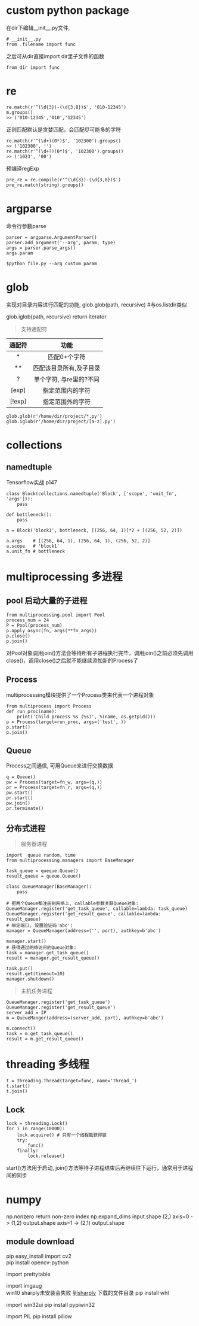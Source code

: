 # custom python package
在dir下编辑__init__.py文件, 
```
# __init__.py
from .filename import func
```
之后可从dir直接import dir里子文件的函数
```
from dir import func
```

# re
```
re.match(r'^(\d{3})-(\d{3,8})$', '010-12345')
m.groups() 
>> ('010-12345','010','12345')
```
正则匹配默认是贪婪匹配，会匹配尽可能多的字符
```
re.match(r'^(\d+)(0*)$', '102300').groups()
>> ('102300', '')
re.match(r'^(\d+?)(0*)$', '102300').groups()
>> ('1023', '00')
```
预编译regExp
```
pre_re = re.compile(r'^(\d{3})-(\d{3,8})$')
pre_re.match(string).groups()
```
# argparse
命令行参数parse
```
parser = argparse.ArgumentParser()
parser.add_argument('--arg', param, type)
args = parser.parse_args()
args.param
```
```
$python file.py --arg custom param
```

# glob
实现对目录内容进行匹配的功能,
glob.glob(path, recursive)  #与os.listdir类似

glob.iglob(path, recursive)
return iterator
>支持通配符

|通配符| 功能
|:-:|:-:
|*|匹配0+个字符
|**|匹配该目录所有,及子目录
|?|单个字符, 与re里的?不同
|[exp]|指定范围内的字符
|[!exp]|指定范围外的字符

```
glob.glob(r'/home/dir/project/*.py')
glob.iglob(r'/home/dir/project/[a-z].py')
```
# collections
## namedtuple

Tensorflow实战 p147
```
class Block(collections.namedtuple('Block', ['scope', 'unit_fn', 'args'])):
    pass

def bottleneck():
    pass

a = Block('block1', bottleneck, [(256, 64, 1)]*2 + [(256, 52, 2)])

a.args    # [(256, 64, 1), (256, 64, 1), (256, 52, 2)]
a.scope   # 'block1'
a.unit_fn # bottleneck
```

# multiprocessing 多进程
## pool 启动大量的子进程
```
from multiprocessing.pool import Pool
process_num = 24
P = Pool(process_num)
p.apply_async(fn, args(**fn_args))
p.close()
p.join()
```
对Pool对象调用join()方法会等待所有子进程执行完毕，调用join()之前必须先调用close()，调用close()之后就不能继续添加新的Process了
## Process
multiprocessing模块提供了一个Process类来代表一个进程对象
```
from multiprocess import Process
def run_proc(name):
	print('Child process %s (%s)', %(name, os.getpid()))
p = Process(target=run_proc, args=('test', ))
p.start()
p.join()
```
## Queue
Process之间通信, 可用Queue来进行交换数据
```
q = Queue()
pw = Process(target=fn_w, args=(q,))
pr = Process(target=fn_r, args=(q,))
pw.start()
pr.start()
pw.join()
pr.terminate()
```
## 分布式进程
> 服务器进程
```
import  queue random, time
from multiprocessing.managers import BaseManager

task_queue = queque.Queue()
result_queue = queue.Queue()

class QueueManager(BaseManager):
	pass

# 把两个Queue都注册到网络上, callable参数关联Queue对象:	
QueueManager.register('get_task_queue', callable=lambda: task_queue)
QueueManager.register('get_result_queue', callable=lambda: result_queue)
# 绑定端口, 设置验证码'abc':
manager = QueueManager(address=('', port), authkey=b'abc')

manager.start()
# 获得通过网络访问的Queue对象:
task = manager.get_task_queue()
result = manager.get_result_queue()

task.put()
result.get(timeout=10)
manager.shutdown()
```
> 主机任务进程
```
QueueManager.register('get_task_queue')
QueueManager.register('get_result_queue')
server_add = IP
m = QueueManger(address=(server_add, port), authkey=b'abc')

m.connect()
task = m.get_task_queue()
result = m.get_result_queue()

```
# threading 多线程
```
t = threading.Thread(target=func, name='Thread_')
t.start()
t.join()
```
## Lock
```
lock = threading.Lock()
for i in range(10000):
	lock.acquire() # 只有一个线程能获得锁
	try:
		func()
	finally:
		lock.release()
```

start()方法用于启动, join()方法等待子进程结束后再继续往下运行，通常用于进程间的同步
# numpy
np.nonzero  		return non-zero index
np.expand_dims   	input.shape (2,)   axis=0 -> (1,2) output.shape  axis=1 -> (2,1) output.shape

## module download
pip easy_install
import cv2		
	pip install opencv-python


import prettytable

import imgaug  		
	win10 sharply未安装会失败  到[sharply](https://www.lfd.uci.edu/~gohlke/pythonlibs/#shapely)   下载的文件目录 pip install whl 

import win32ui
	pip install pypiwin32

import PIL 
	pip install pillow
	



